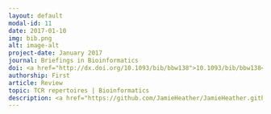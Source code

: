 ```yaml
---
layout: default
modal-id: 11
date: 2017-01-10
img: bib.png
alt: image-alt
project-date: January 2017
journal: Briefings in Bioinformatics
doi: <a href="http://dx.doi.org/10.1093/bib/bbw138">10.1093/bib/bbw138</a>
authorship: First
article: Review
topic: TCR repertoires | Bioinformatics
description: <a href="https://github.com/JamieHeather/JamieHeather.github.io/raw/master/_pdfs/">Download pdf</a><p>
---
```

